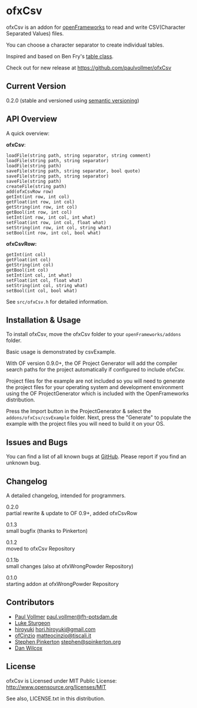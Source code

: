 ofxCsv
======
 
ofxCsv is an addon for [openFrameworks](http://www.openframeworks.cc) to read and write CSV(Character Separated Values) files.  

You can choose a character separator to create individual tables.  

Inspired and based on Ben Fry's [table class](http://benfry.com/writing/map/Table.pde).  
  
Check out for new release at <https://github.com/paulvollmer/ofxCsv>

Current Version  
---------------

0.2.0 (stable and versioned using [semantic versioning](http://semver.org))

API Overview
------------

A quick overview:

**ofxCsv**:
~~~
loadFile(string path, string separator, string comment)  
loadFile(string path, string separator)  
loadFile(string path)   
saveFile(string path, string separator, bool quote)
saveFile(string path, string separator)  
saveFile(string path)
createFile(string path)  
add(ofxCsvRow row)
getInt(int row, int col)  
getFloat(int row, int col)  
getString(int row, int col)  
getBool(int row, int col)  
setInt(int row, int col, int what)  
setFloat(int row, int col, float what)  
setString(int row, int col, string what)  
setBool(int row, int col, bool what)    
~~~

**ofxCsvRow:**
~~~
getInt(int col)  
getFloat(int col)  
getString(int col)  
getBool(int col)  
setInt(int col, int what)  
setFloat(int col, float what)  
setString(int col, string what)  
setBool(int col, bool what) 
~~~

See `src/ofxCsv.h` for detailed information.

Installation & Usage
--------------------

To install ofxCsv, move the ofxCsv folder to your `openFrameworks/addons` folder.

Basic usage is demonstrated by csvExample.

With OF version 0.9.0+, the OF Project Generator will add the compiler search paths for the project automatically if configured to include ofxCsv.

Project files for the example are not included so you will need to generate the project files for your operating system and development environment using the OF ProjectGenerator which is included with the OpenFrameworks distribution.

Press the Import button in the ProjectGenerator & select the `addons/ofxCsv/csvExample` folder. Next, press the "Generate" to populate the example with the project files you will need to build it on your OS.

Issues and Bugs
---------------

You can find a list of all known bugs at [GitHub](https://github.com/paulvollmer/ofxCsv/issues). Please report if you find an unknown bug.  

Changelog  
---------

A detailed changelog, intended for programmers.  

0.2.0  
partial rewrite & update to OF 0.9+, added ofxCsvRow

0.1.3  
small bugfix  (thanks to Pinkerton)  
  
0.1.2    
moved to ofxCsv Repository  

0.1.1b  
small changes (also at ofxWrongPowder Repository)

0.1.0  
starting addon at ofxWrongPowder Repository

Contributors
------------

- [Paul Vollmer](http://www.github.com/paulvollmer) paul.vollmer@fh-potsdam.de
- [Luke Sturgeon](http://lukesturgeon.co.uk)
- [hiroyuki](https://github.com/hiroyuki) hori.hiroyuki@gmail.com
- [ofCinzio](https://github.com/ofCinzio) matteocinzio@tiscali.it
- [Stephen Pinkerton](https://github.com/Pinkerton) stephen@spinkerton.org
- [Dan Wilcox](https://github.com/danomatika)

License 
-------

ofxCsv is Licensed under MIT Public License: http://www.opensource.org/licenses/MIT

See also, LICENSE.txt in this distribution.
